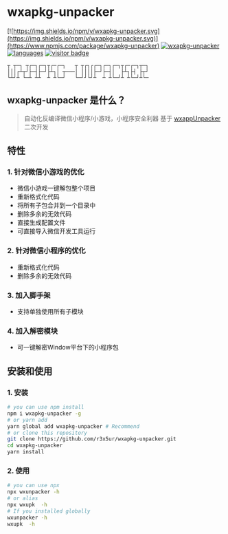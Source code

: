 # wxapkg-unpacker

[![https://img.shields.io/npm/v/wxapkg-unpacker.svg](https://img.shields.io/npm/v/wxapkg-unpacker.svg)](https://www.npmjs.com/package/wxapkg-unpacker)
[![wxapkg-unpacker](https://img.shields.io/npm/dt/wxapkg-unpacker.svg)](https://www.npmjs.com/package/wxapkg-unpacker)
[![languages](https://img.shields.io/github/languages/top/r3x5ur/wxapkg-unpacker)](https://github.com/r3x5ur/wxapkg-unpacker)
[![visitor badge](https://visitor-badge.glitch.me/badge?page_id=https://github.com/r3x5ur/wxapkg-unpacker)](https://github.com/r3x5ur/wxapkg-unpacker)
```
┬ ┬─┐ ┬┌─┐┌─┐┬┌─┌─┐   ┬ ┬┌┐┌┌─┐┌─┐┌─┐┬┌─┌─┐┬─┐
│││┌┴┬┘├─┤├─┘├┴┐│ ┬───│ ││││├─┘├─┤│  ├┴┐├┤ ├┬┘
└┴┘┴ └─┴ ┴┴  ┴ ┴└─┘   └─┘┘└┘┴  ┴ ┴└─┘┴ ┴└─┘┴└─
```
## wxapkg-unpacker 是什么？

> 自动化反编译微信小程序/小游戏，小程序安全利器
> 基于 [wxappUnpacker](https://github.com/qwerty472123/wxappUnpacker) 二次开发
## 特性
### 1. 针对微信小游戏的优化
- 微信小游戏一键解包整个项目
- 重新格式化代码
- 将所有子包合并到一个目录中
- 删除多余的无效代码
- 直接生成配置文件
- 可直接导入微信开发工具运行
### 2. 针对微信小程序的优化
- 重新格式化代码
- 删除多余的无效代码
### 3. 加入脚手架
- 支持单独使用所有子模块
### 4. 加入解密模块
- 可一键解密Window平台下的小程序包

## 安装和使用
### 1. 安装
```bash
# you can use npm install
npm i wxapkg-unpacker -g
# or yarn add
yarn global add wxapkg-unpacker # Recommend
# or clone this repository
git clone https://github.com/r3x5ur/wxapkg-unpacker.git
cd wxapkg-unpacker
yarn install
```
### 2. 使用
```bash
# you can use npx
npx wxunpacker -h
# or alias
npx wxupk  -h
# If you installed globally
wxunpacker -h
wxupk  -h
```
